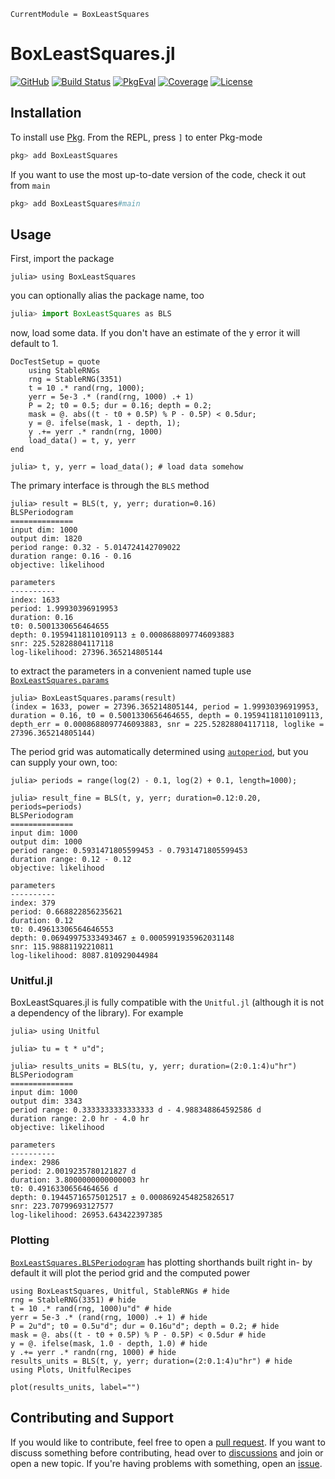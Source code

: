 ```@meta
CurrentModule = BoxLeastSquares
```

# BoxLeastSquares.jl

[![GitHub](https://img.shields.io/badge/Code-GitHub-black.svg)](https://github.com/JuliaAstro/BoxLeastSquares.jl)
[![Build Status](https://github.com/JuliaAstro/BoxLeastSquares.jl/workflows/CI/badge.svg?branch=main)](https://github.com/JuliaAstro/BoxLeastSquares.jl/actions)
[![PkgEval](https://juliaci.github.io/NanosoldierReports/pkgeval_badges/B/BoxLeastSquares.svg)](https://juliaci.github.io/NanosoldierReports/pkgeval_badges/report.html)
[![Coverage](https://codecov.io/gh/JuliaAstro/BoxLeastSquares.jl/branch/main/graph/badge.svg)](https://codecov.io/gh/JuliaAstro/BoxLeastSquares.jl)
[![License](https://img.shields.io/badge/License-MIT-yellow.svg)](https://opensource.org/licenses/MIT)


## Installation

To install use [Pkg](https://julialang.github.io/Pkg.jl/v1/managing-packages/). From the REPL, press `]` to enter Pkg-mode

```julia
pkg> add BoxLeastSquares
```
If you want to use the most up-to-date version of the code, check it out from `main`

```julia
pkg> add BoxLeastSquares#main
```

## Usage

First, import the package

```jldoctest usage
julia> using BoxLeastSquares
```

you can optionally alias the package name, too

```julia
julia> import BoxLeastSquares as BLS
```

now, load some data. If you don't have an estimate of the y error it will default to 1.

```@meta
DocTestSetup = quote
    using StableRNGs
    rng = StableRNG(3351)
    t = 10 .* rand(rng, 1000);
    yerr = 5e-3 .* (rand(rng, 1000) .+ 1)
    P = 2; t0 = 0.5; dur = 0.16; depth = 0.2;
    mask = @. abs((t - t0 + 0.5P) % P - 0.5P) < 0.5dur;
    y = @. ifelse(mask, 1 - depth, 1);
    y .+= yerr .* randn(rng, 1000)
    load_data() = t, y, yerr
end
```

```jldoctest usage
julia> t, y, yerr = load_data(); # load data somehow
```

The primary interface is through the `BLS` method

```jldoctest usage
julia> result = BLS(t, y, yerr; duration=0.16)
BLSPeriodogram
==============
input dim: 1000
output dim: 1820
period range: 0.32 - 5.014724142709022
duration range: 0.16 - 0.16
objective: likelihood

parameters
----------
index: 1633
period: 1.99930396919953
duration: 0.16
t0: 0.5001330656464655
depth: 0.19594118110109113 ± 0.0008688097746093883
snr: 225.52828804117118
log-likelihood: 27396.365214805144
```

to extract the parameters in a convenient named tuple use [`BoxLeastSquares.params`](@ref)

```jldoctest usage
julia> BoxLeastSquares.params(result)
(index = 1633, power = 27396.365214805144, period = 1.99930396919953, duration = 0.16, t0 = 0.5001330656464655, depth = 0.19594118110109113, depth_err = 0.0008688097746093883, snr = 225.52828804117118, loglike = 27396.365214805144)
```

The period grid was automatically determined using [`autoperiod`](@ref), but you can supply your own, too:

```jldoctest usage
julia> periods = range(log(2) - 0.1, log(2) + 0.1, length=1000);

julia> result_fine = BLS(t, y, yerr; duration=0.12:0.20, periods=periods)
BLSPeriodogram
==============
input dim: 1000
output dim: 1000
period range: 0.5931471805599453 - 0.7931471805599453
duration range: 0.12 - 0.12
objective: likelihood

parameters
----------
index: 379
period: 0.668822856235621
duration: 0.12
t0: 0.49613306564646553
depth: 0.06949975333493467 ± 0.0005991935962031148
snr: 115.98881192210811
log-likelihood: 8087.810929044984
```

### Unitful.jl

BoxLeastSquares.jl is fully compatible with the `Unitful.jl` (although it is not a dependency of the library). For example

```jldoctest usage
julia> using Unitful

julia> tu = t * u"d";

julia> results_units = BLS(tu, y, yerr; duration=(2:0.1:4)u"hr")
BLSPeriodogram
==============
input dim: 1000
output dim: 3343
period range: 0.3333333333333333 d - 4.988348864592586 d
duration range: 2.0 hr - 4.0 hr
objective: likelihood

parameters
----------
index: 2986
period: 2.0019235780121827 d
duration: 3.8000000000000003 hr
t0: 0.4916330656464656 d
depth: 0.19445716575012517 ± 0.0008692454825826517
snr: 223.70799693127577
log-likelihood: 26953.643422397385
```

### Plotting

[`BoxLeastSquares.BLSPeriodogram`](@ref) has plotting shorthands built right in- by default it will plot the period grid and the computed power

```@example usage
using BoxLeastSquares, Unitful, StableRNGs # hide
rng = StableRNG(3351) # hide
t = 10 .* rand(rng, 1000)u"d" # hide
yerr = 5e-3 .* (rand(rng, 1000) .+ 1) # hide
P = 2u"d"; t0 = 0.5u"d"; dur = 0.16u"d"; depth = 0.2; # hide
mask = @. abs((t - t0 + 0.5P) % P - 0.5P) < 0.5dur # hide
y = @. ifelse(mask, 1.0 - depth, 1.0) # hide
y .+= yerr .* randn(rng, 1000) # hide
results_units = BLS(t, y, yerr; duration=(2:0.1:4)u"hr") # hide
using Plots, UnitfulRecipes

plot(results_units, label="")
```

## Contributing and Support

If you would like to contribute, feel free to open a [pull request](https://github.com/JuliaAstro/BoxLeastSquares.jl/pulls). If you want to discuss something before contributing, head over to [discussions](https://github.com/JuliaAstro/BoxLeastSquares.jl/discussions) and join or open a new topic. If you're having problems with something, open an [issue](https://github.com/JuliaAstro/BoxLeastSquares.jl/issues).
